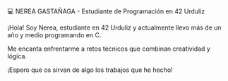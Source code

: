 💻 NEREA GASTAÑAGA - Estudiante de Programación en 42 Urduliz

¡Hola! Soy Nerea, estudiante en 42 Urduliz y actualmente llevo más de un año y medio programando en C.

Me encanta enfrentarme a retos técnicos que combinan creatividad y lógica.

¡Espero que os sirvan de algo los trabajos que he hecho!
